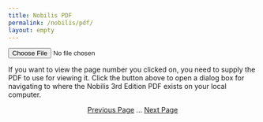 ```yaml
---
title: Nobilis PDF
permalink: /nobilis/pdf/
layout: empty
---
```


<input id="choosePDF" type="file">
<p id="choosePDFDescription">
  If you want to view the page number you clicked on,
  you need to supply the PDF to use for viewing it.
  Click the button above to open a dialog box for navigating to where
  the Nobilis 3rd Edition PDF exists on your local computer.
</p>
<center>
  <a id="prevPage" href="#">Previous Page</a>
  ...
  <a id="nextPage" href="#">Next Page</a>
</center>

<canvas id="canvasPDF">

<script src="//code.jquery.com/jquery-1.10.2.min.js"></script>
<script src="//cdnjs.cloudflare.com/ajax/libs/pdf.js/2.0.550/pdf.js"></script>

<script>
$(function() {
  const PDFJS = window['pdfjs-dist/build/pdf']

  const state = {};

  // Create a function to select the page number to view.
  // It will either be rendered now, or rendered when the PDF next loads.
  const setPagePDF = function(pageNum) {
    state.pageNum = pageNum;
    
    if(!state.pdf)
      return;
    
    state.pdf.getPage(pageNum).then(function(page) {
      const viewport = page.getViewport(1.25); // scale
      const canvas   = document.getElementById('canvasPDF');
      const context  = canvas.getContext('2d');
      canvas.height  = viewport.height;
      canvas.width   = viewport.width;

      page.render({
        canvasContext: context,
        viewport:      viewport,
      });
    });
  };

  // When we receive a message, treat it as a page number to update the view.
  window.addEventListener("message", function(event) {
    // Ignore messages from other origins, for security reasons.
    if (event.origin !== window.location.origin)
      return;

    setPagePDF(parseInt(event.data) || 1);
  }, false);

  // Periodically "phone home" to the window that opened this window,
  // so that if it has changed pages or refreshed, it can have a reference
  // to our window and be able to send us a message with a new page number.
  setInterval(function() {
    window.opener.postMessage("nobilisPDF", window.location.origin);
  }, 500);

  // When a PDF is selected, remove that dialog box and open the PDF.
  $('#choosePDF').on('change', function(event) {
    $('#choosePDF').remove();
    $('#choosePDFDescription').remove();

    var file = event.target.files[0];
    var fileReader = new FileReader();

    fileReader.onload = function() {
      PDFJS.getDocument(new Uint8Array(this.result)).then(function(pdf) {
        state.pdf = pdf;

        // Now that the PDF is loaded, open the pending page number.
        if(state.pageNum)
          setPagePDF(state.pageNum);
      });
    };

    fileReader.readAsArrayBuffer(file);
  });
  
  $('#prevPage').click(function(event) {
    event.preventDefault();
    setPagePDF(state.pageNum - 1);
  });
  
  $('#nextPage').click(function(event) {
    event.preventDefault();
    setPagePDF(state.pageNum + 1);
  });
});
</script>
